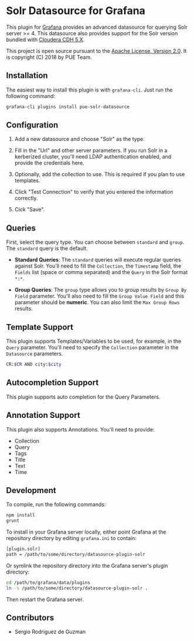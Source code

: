 Solr Datasource for Grafana
===========================

This plugin for [Grafana](http://grafana.org) provides an advanced datasource for querying Solr server >= 4. This datasource also provides support for the Solr version bundled with [Cloudera CDH 5.X](https://www.cloudera.com).

This project is open source pursuant to the [Apache License, Version 2.0](https://www.apache.org/licenses/LICENSE-2.0).
It is copyright (C) 2018 by PUE Team.

Installation
------------

The easiest way to install this plugin is with `grafana-cli`. Just run the following command:

```bash
grafana-cli plugins install pue-solr-datasource
```

Configuration
-------------

1. Add a new datasource and choose "Solr" as the type.

2. Fill in the "Url" and other server parameters. If you run Solr in a kerberized cluster, you'll need LDAP authentication enabled, and provide the credentials here.

3. Optionally, add the collection to use. This is required if you plan to use templates.

4. Click "Test Connection" to verify that you entered the information correctly.

5. Cick "Save".

Queries
-------

First, select the query type. You can choose between `standard` and `group`. The `standard` query is the default.

- **Standard Queries**: The `standard` queries will execute regular queries against Solr. You'll need to fill the `Collection`, the `Timestamp` field, the `Fields` list (space or comma separated) and the `Query` in the Solr format `*:*`.

- **Group Queries**: The `group` type allows you to group results by `Group By Field` parameter. You'll also need to fill the `Group Value Field` and this parameter should be **numeric**. You can also limit the `Max Group Rows` results.

Template Support
----------------

This plugin supports Templates/Variables to be used, for example, in the `Query` parameter. You'll need to specify the `Collection` parameter in the `Datasource` parameters.

```bash
CR:$CR AND city:$city
```

Autocompletion Support
----------------------

This plugin supports auto completion for the Query Parameters.

Annotation Support
------------------

This plugin also supports Annotations. You'll need to provide:

- Collection
- Query
- Tags
- Title
- Text
- Time

Development
-----------

To compile, run the following commands:

```bash
npm install
grunt
```

To install in your Grafana server locally, either point Grafana at the repository directory by
editing `grafana.ini` to contain:

```bash
[plugin.solr]
path = /path/to/some/directory/datasource-plugin-solr
```

Or symlink the repository directory into the Grafana server's plugin directory:

```bash
cd /path/to/grafana/data/plugins
ln -s /path/to/some/directory/datasource-plugin-solr .
```

Then restart the Grafana server.

Contributors
------------

- Sergio Rodriguez de Guzman
